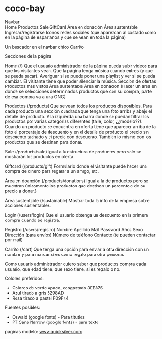 # coco-bay

Navbar  
  Home
  Productos
  Sale
  GiftCard
  Área en donación
  Área sustentable 
  Ingresar/registrarse
  Iconos redes sociales (que aparezcan al costado como en la página de espartanos y que se vean en toda la página)

  Un buscador en el navbar chico
  Carrito
    
 
Secciones de la página 

Home (/)
  Que el usuario administrador de la página pueda subir videos para que los visitantes vean.
  Que la página tenga música cuando entres (y que se pueda sacar). Averiguar si se puede poner una playlist y ver si se pueda cambiar. El visitante tiene que poder silenciar la música.
  Seccion de ofertas
  Productos más vistos
  Área sustentable 
  Área en donación (Hacer un área en donde se selecciones determinados productos que con su compra, parte de esa compra va a una ONG)
  
Productos (/products)
  Que se vean todos los productos disponibles. Para cada producto una sección cuadrada que tenga una foto arriba y abajo el detalle de producto. A la izquierda una barra donde se puedan filtrar los productos por varias categorias diferentes (talle, color, ¿¿modelo??). Cuando un producto se encuentra en oferta tiene que aparecer arriba de la foto el porcentaje de descuento y en el detalle de producto el precio sin descuento tachado y el precio con descuento. También lo mismo con los productos que se destinan para donar.
  
Sale (/products/sale)
  Igual a la estructura de productos pero solo se mostrarán los productos en oferta.
  
Giftcard (/products/gift)
  Formulario donde el visitante puede hacer una compra de dinero para regalar a un amigo, etc.
  
Área en doanción (/products/donations)
  Igual a la de productos pero se muestran únicamente los productos que destinan un porcentaje de su precio a donar.}

Área sustentable (/sustainable)
  Mostrar toda la info de la empresa sobre acciones sustentables.
  
Login (/users/login)
  Que el usuario obtenga un descuento en la primera compra cuando se registra.
  
Registro (/users/registro)
  Nombre
  Apellido
  Mail
  Password
  Años
  Sexo
  Dirección (para envíos)
  Número de teléfono
  Contacto (te pueden contactar por mail)
  
 Carrito (/cart)
  Que tenga una opción para enviar a otra dirección con un nombre y para marcar si es como regalo para otra persona.

Como usuario administrador quiero saber que productos compra cada usuario, que edad tiene, que sexo tiene, si es regalo o no.

Colores preferidos: 
  - Colores de verde opaco, desgastado 3EB875
  - Azul tirado a gris 5298AD
  - Rosa tirado a pastel F09F44
  
Fuentes posibles:
  - Oswald (google fonts) - Para titutlos
  - PT Sans Narrow (google fonts) - para texto


páginas modelo:
www.quicksilver.com
